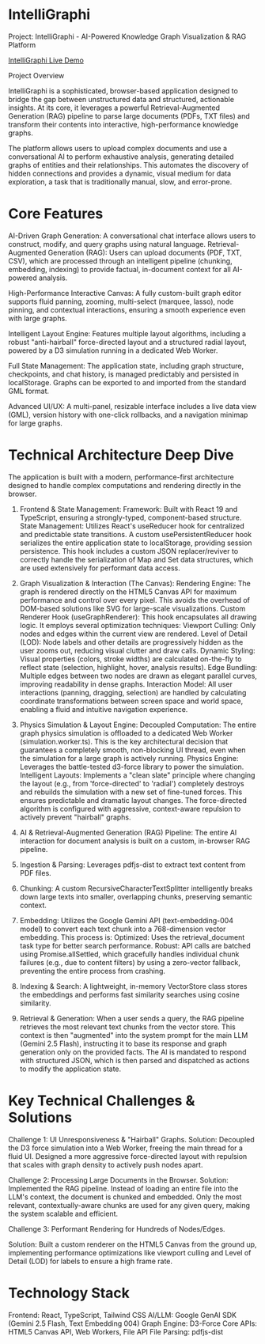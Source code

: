 # IntelliGraphi

Project: IntelliGraphi - AI-Powered Knowledge Graph Visualization & RAG Platform

[IntelliGraphi Live Demo](https://intelligraphi-180686635896.us-west1.run.app/)

Project Overview

IntelliGraphi is a sophisticated, browser-based application designed to bridge the gap between unstructured data and structured, actionable insights. At its core, it leverages a powerful Retrieval-Augmented Generation (RAG) pipeline to parse large documents (PDFs, TXT files) and transform their contents into interactive, high-performance knowledge graphs.

The platform allows users to upload complex documents and use a conversational AI to perform exhaustive analysis, generating detailed graphs of entities and their relationships. This automates the discovery of hidden connections and provides a dynamic, visual medium for data exploration, a task that is traditionally manual, slow, and error-prone.

# Core Features
AI-Driven Graph Generation: A conversational chat interface allows users to construct, modify, and query graphs using natural language.
Retrieval-Augmented Generation (RAG): Users can upload documents (PDF, TXT, CSV), which are processed through an intelligent pipeline (chunking, embedding, indexing) to provide factual, in-document context for all AI-powered analysis.

High-Performance Interactive Canvas: A fully custom-built graph editor supports fluid panning, zooming, multi-select (marquee, lasso), node pinning, and contextual interactions, ensuring a smooth experience even with large graphs.

Intelligent Layout Engine: Features multiple layout algorithms, including a robust "anti-hairball" force-directed layout and a structured radial layout, powered by a D3 simulation running in a dedicated Web Worker.

Full State Management: The application state, including graph structure, checkpoints, and chat history, is managed predictably and persisted in localStorage. Graphs can be exported to and imported from the standard GML format.

Advanced UI/UX: A multi-panel, resizable interface includes a live data view (GML), version history with one-click rollbacks, and a navigation minimap for large graphs.

# Technical Architecture Deep Dive
The application is built with a modern, performance-first architecture designed to handle complex computations and rendering directly in the browser.

1. Frontend & State Management:
Framework: Built with React 19 and TypeScript, ensuring a strongly-typed, component-based structure.
State Management: Utilizes React's useReducer hook for centralized and predictable state transitions. A custom usePersistentReducer hook serializes the entire application state to localStorage, providing session persistence. This hook includes a custom JSON replacer/reviver to correctly handle the serialization of Map and Set data structures, which are used extensively for performant data access.

2. Graph Visualization & Interaction (The Canvas):
Rendering Engine: The graph is rendered directly on the HTML5 Canvas API for maximum performance and control over every pixel. This avoids the overhead of DOM-based solutions like SVG for large-scale visualizations.
Custom Renderer Hook (useGraphRenderer): This hook encapsulates all drawing logic. It employs several optimization techniques:
Viewport Culling: Only nodes and edges within the current view are rendered.
Level of Detail (LOD): Node labels and other details are progressively hidden as the user zooms out, reducing visual clutter and draw calls.
Dynamic Styling: Visual properties (colors, stroke widths) are calculated on-the-fly to reflect state (selection, highlight, hover, analysis results).
Edge Bundling: Multiple edges between two nodes are drawn as elegant parallel curves, improving readability in dense graphs.
Interaction Model: All user interactions (panning, dragging, selection) are handled by calculating coordinate transformations between screen space and world space, enabling a fluid and intuitive navigation experience.

3. Physics Simulation & Layout Engine:
Decoupled Computation: The entire graph physics simulation is offloaded to a dedicated Web Worker (simulation.worker.ts). This is the key architectural decision that guarantees a completely smooth, non-blocking UI thread, even when the simulation for a large graph is actively running.
Physics Engine: Leverages the battle-tested d3-force library to power the simulation.
Intelligent Layouts: Implements a "clean slate" principle where changing the layout (e.g., from 'force-directed' to 'radial') completely destroys and rebuilds the simulation with a new set of fine-tuned forces. This ensures predictable and dramatic layout changes. The force-directed algorithm is configured with aggressive, context-aware repulsion to actively prevent "hairball" graphs.

4. AI & Retrieval-Augmented Generation (RAG) Pipeline:
The entire AI interaction for document analysis is built on a custom, in-browser RAG pipeline.
1. Ingestion & Parsing: Leverages pdfjs-dist to extract text content from PDF files.
2. Chunking: A custom RecursiveCharacterTextSplitter intelligently breaks down large texts into smaller, overlapping chunks, preserving semantic context.
3. Embedding: Utilizes the Google Gemini API (text-embedding-004 model) to convert each text chunk into a 768-dimension vector embedding. This process is:
Optimized: Uses the retrieval_document task type for better search performance.
Robust: API calls are batched using Promise.allSettled, which gracefully handles individual chunk failures (e.g., due to content filters) by using a zero-vector fallback, preventing the entire process from crashing.

4. Indexing & Search: A lightweight, in-memory VectorStore class stores the embeddings and performs fast similarity searches using cosine similarity.

5. Retrieval & Generation: When a user sends a query, the RAG pipeline retrieves the most relevant text chunks from the vector store. This context is then "augmented" into the system prompt for the main LLM (Gemini 2.5 Flash), instructing it to base its response and graph generation only on the provided facts. The AI is mandated to respond with structured JSON, which is then parsed and dispatched as actions to modify the application state.

# Key Technical Challenges & Solutions

Challenge 1: UI Unresponsiveness & "Hairball" Graphs.
Solution: Decoupled the D3 force simulation into a Web Worker, freeing the main thread for a fluid UI. Designed a more aggressive force-directed layout with repulsion that scales with graph density to actively push nodes apart.

Challenge 2: Processing Large Documents in the Browser.
Solution: Implemented the RAG pipeline. Instead of loading an entire file into the LLM's context, the document is chunked and embedded. Only the most relevant, contextually-aware chunks are used for any given query, making the system scalable and efficient.

Challenge 3: Performant Rendering for Hundreds of Nodes/Edges.

Solution: Built a custom renderer on the HTML5 Canvas from the ground up, implementing performance optimizations like viewport culling and Level of Detail (LOD) for labels to ensure a high frame rate.

# Technology Stack
Frontend: React, TypeScript, Tailwind CSS
AI/LLM: Google GenAI SDK (Gemini 2.5 Flash, Text Embedding 004)
Graph Engine: D3-Force
Core APIs: HTML5 Canvas API, Web Workers, File API
File Parsing: pdfjs-dist
